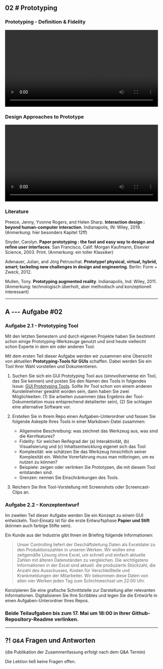 ## **02 _#_** Prototyping

### Prototyping - Definition & Fidelity
<video controls width="100%"> 
    <source src="https://lehre.gabriel-rausch.de/HFU/IFD_SoSe20/L02/L02_01_Prototyping_Definition_Fidelity.mp4" type="video/mp4"> 
    <a href="https://lehre.gabriel-rausch.de/HFU/IFD_SoSe20/L02/L02_01_Prototyping_Definition_Fidelity.mp4">Zum Video</a>
</video>

### Design Approaches to Prototype
<video controls width="100%"> 
    <source src="https://lehre.gabriel-rausch.de/HFU/IFD_SoSe20/L02/L02_02_Design_Approaches_to_Prototype.mp4" type="video/mp4"> 
    <a href="https://lehre.gabriel-rausch.de/HFU/IFD_SoSe20/L02/L02_02_Design_Approaches_to_Prototype.mp4">Zum Video</a>
</video>

### Literature

Preece, Jenny, Yvonne Rogers, and Helen Sharp. **Interaction design : beyond human-computer interaction**. Indianapolis, IN: Wiley, 2019. (Anmerkung: hier besonders Kapitel 12ff)

Snyder, Carolyn. **Paper prototyping : the fast and easy way to design and refine user interfaces**. San Francisco, Calif: Morgan Kaufmann, Elsevier Science, 2003. Print. (Anmerkung: ein toller Klassiker)

Adenauer, Julian, and Jörg Petruschat. **Prototype! physical, virtual, hybrid, smart; tackeling new challenges in design and engineering**. Berlin: Form + Zweck, 2012.

Mullen, Tony. **Prototyping augmented reality**. Indianapolis, Ind: Wiley, 2011. (Anmerkung: technologisch überholt, aber methodisch und konzeptionell interessant)

---


## **A _---_** Aufgabe #02

### Aufgabe 2.1 - Prototyping Tool

Mit den letzten Semestern und durch eigenen Projekte haben Sie bestimmt schon einige Prototyping-Werkzeuge genutzt und sind heute vielleicht schon Experte in dem ein oder anderen Tool.

Mit dem ersten Teil dieser Aufgabe werden wir zusammen eine Übersicht von aktuellen **Prototyping-Tools für GUIs** schaffen. Dabei werden Sie ein Tool Ihrer Wahl vorstellen und Dokumentieren.

1. Suchen Sie sich ein GUI Prototyping Tool aus (sinnvollverweise ein Tool, das Sie kennen) und posten Sie den Namen des Tools in folgendes Issue: [GUI Prototyping Tools](https://github.com/gabriel-rausch/IFD-SoSe20/issues/3). Sollte Ihr Tool schon von einem anderen Kursteilnehmer gewählt worden sein, dann haben Sie zwei Möglichkeiten: (1) Sie arbeiten zusammen (das Ergebnis der Tool-Dokumentation muss entsprechend detailierter sein), (2) Sie schlagen eine alternative Software vor.

2. Erstellen Sie in Ihrem Repo einen Aufgaben-Unterordner und fassen Sie folgende Askepte Ihres Tools in einer Markdown-Datei zusammen:

    - Allgemeine Beschreibung: was zeichnet das Werkzeug aus, was sind die Kernfeatures?
    - Fidelity: für welchen Reifegrad der (a) Interaktivität, (b) Visualisierung und (c) Inhaltsentwicklung eigenet sich das Tool
    - Komplexität: wie schätzen Sie das Werkzeug hinsichtlich seiner Komplexität ein. Welche Vorerfahrung muss man mitbringen, um es nutzen zu können?
    - Beispiele: zeigen oder verlinken Sie Prototypen, die mit diesem Tool entstanden sind.
    - Grenzen: nennen Sie Einschränkungen des Tools.

3. Reichern Sie Ihre Tool-Vorstellung mit Screenshots oder Screencast-Clips an.



### Aufgabe 2.2 - Konzeptentwurf

Im zweiten Teil dieser Aufgabe werden Sie ein Konzept zu einem GUI entwickeln. Tool-Einsatz ist für die erste Entwurfsphase **Papier und Stift** (können auch farbige Stifte sein).

Ein Kunde aus der Industrie gibt Ihnen im Briefing folgende Informationen:

> Unser Controlling liefert der Geschäftsleitung Daten als Exceldatei zu den Produktionszahlen in unseren Werken. Wir wollen eine zeitgemäße Lösung ohne Excel, um schnell und einfach aktuelle Zahlen mit älteren Datenständen zu vergleichen. Die wichtigstens Informationen in der Excel sind aktuell: die produzierte Stückzahl, die Anzahl des Ausschusses, Kosten für Verschleißteile und Krankmeldungen der Mitarbeiter. Wir bekommen diese Daten von allen vier Werken jeden Tag zum Schichtwechsel um 22:00 Uhr.

Konzipieren Sie eine grafische Schnittstelle zur Darstellung aller relevanten Informationen. Digitalisieren Sie Ihre Scribbles und legen Sie die Entwürfe in einen Aufgaben-Unterordner Ihres Repos.


### Beide Teilaufgaben bis zum 17. Mai um 18:00 in Ihrer Github-Repository-Readme verlinken.

---


## **?! _<small>Q&A</small>_** Fragen und Antworten
(die Publikation der Zusammenfassung erfolgt nach dem Q&A Termin)

Die Lektion ließ keine Fragen offen.